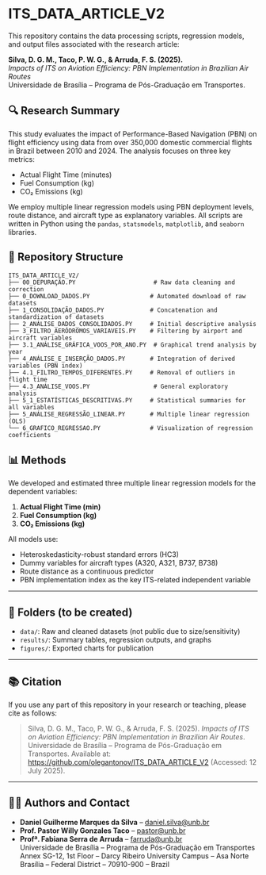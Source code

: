 # ITS_DATA_ARTICLE_V2

This repository contains the data processing scripts, regression models, and output files associated with the research article:

**Silva, D. G. M., Taco, P. W. G., & Arruda, F. S. (2025).**  
*Impacts of ITS on Aviation Efficiency: PBN Implementation in Brazilian Air Routes*  
Universidade de Brasília – Programa de Pós-Graduação em Transportes.

## 🔍 Research Summary

This study evaluates the impact of Performance-Based Navigation (PBN) on flight efficiency using data from over 350,000 domestic commercial flights in Brazil between 2010 and 2024. The analysis focuses on three key metrics:

- Actual Flight Time (minutes)  
- Fuel Consumption (kg)  
- CO₂ Emissions (kg)

We employ multiple linear regression models using PBN deployment levels, route distance, and aircraft type as explanatory variables. All scripts are written in Python using the `pandas`, `statsmodels`, `matplotlib`, and `seaborn` libraries.

## 📁 Repository Structure

```
ITS_DATA_ARTICLE_V2/
├── 00_DEPURAÇÃO.PY                      # Raw data cleaning and correction
├── 0_DOWNLOAD_DADOS.PY                 # Automated download of raw datasets
├── 1_CONSOLIDAÇÃO_DADOS.PY             # Concatenation and standardization of datasets
├── 2_ANÁLISE_DADOS_CONSOLIDADOS.PY     # Initial descriptive analysis
├── 3_FILTRO_AERÓDROMOS_VARIAVEIS.PY    # Filtering by airport and aircraft variables
├── 3.1_ANÁLISE_GRÁFICA_VOOS_POR_ANO.PY  # Graphical trend analysis by year
├── 4_ANÁLISE_E_INSERÇÃO_DADOS.PY       # Integration of derived variables (PBN index)
├── 4.1_FILTRO_TEMPOS_DIFERENTES.PY     # Removal of outliers in flight time
├── 4.3_ANÁLISE_VOOS.PY                  # General exploratory analysis
├── 5_1_ESTATÍSTICAS_DESCRITIVAS.PY     # Statistical summaries for all variables
├── 5_ANÁLISE_REGRESSÃO_LINEAR.PY       # Multiple linear regression (OLS)
└── 6_GRAFICO_REGRESSAO.PY              # Visualization of regression coefficients
```


## 📊 Methods

We developed and estimated three multiple linear regression models for the dependent variables:

1. **Actual Flight Time (min)**
2. **Fuel Consumption (kg)**
3. **CO₂ Emissions (kg)**

All models use:
- Heteroskedasticity-robust standard errors (HC3)
- Dummy variables for aircraft types (A320, A321, B737, B738)
- Route distance as a continuous predictor
- PBN implementation index as the key ITS-related independent variable

---

## 📁 Folders (to be created)

- `data/`: Raw and cleaned datasets (not public due to size/sensitivity)
- `results/`: Summary tables, regression outputs, and graphs
- `figures/`: Exported charts for publication

---

## 📚 Citation

If you use any part of this repository in your research or teaching, please cite as follows:

> Silva, D. G. M., Taco, P. W. G., & Arruda, F. S. (2025). *Impacts of ITS on Aviation Efficiency: PBN Implementation in Brazilian Air Routes*. Universidade de Brasília – Programa de Pós-Graduação em Transportes. Available at: https://github.com/olegantonov/ITS_DATA_ARTICLE_V2 (Accessed: 12 July 2025).

---

## 🧑‍💻 Authors and Contact

- **Daniel Guilherme Marques da Silva** – daniel.silva@unb.br  
- **Prof. Pastor Willy Gonzales Taco** – pastor@unb.br  
- **Profª. Fabiana Serra de Arruda** – farruda@unb.br  
Universidade de Brasília – Programa de Pós-Graduação em Transportes  
Annex SG-12, 1st Floor – Darcy Ribeiro University Campus – Asa Norte  
Brasília – Federal District – 70910-900 – Brazil
